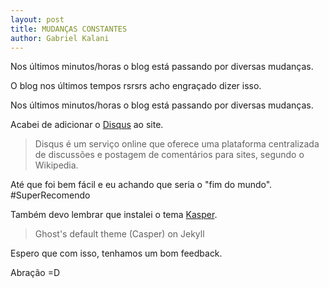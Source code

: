 ```yaml
---
layout: post
title: MUDANÇAS CONSTANTES
author: Gabriel Kalani
---
```


Nos últimos minutos/horas o blog está passando por diversas mudanças.

O blog nos últimos tempos rsrsrs acho engraçado dizer isso.

Nos últimos minutos/horas o blog está passando por diversas mudanças.

Acabei de adicionar o [Disqus](https://disqus.com/home/) ao site.

> Disqus é um serviço online que oferece uma plataforma centralizada de discussões e postagem de comentários para sites, segundo o Wikipedia.

Até que foi bem fácil e eu achando que seria o "fim do mundo". #SuperRecomendo

Também devo lembrar que instalei o tema [Kasper](https://github.com/rosario/kasper).

> Ghost's default theme (Casper) on Jekyll

Espero que com isso, tenhamos um bom feedback.

Abração =D

